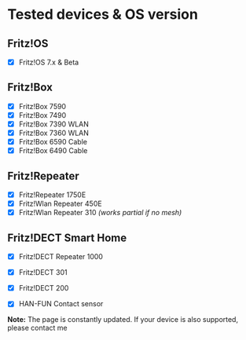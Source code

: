 # Tested devices & OS version

## Fritz!OS
- [x] Fritz!OS 7.x & Beta

## Fritz!Box
- [x] Fritz!Box 7590
- [x] Fritz!Box 7490
- [x] Fritz!Box 7390 WLAN
- [x] Fritz!Box 7360 WLAN
- [x] Fritz!Box 6590 Cable
- [x] Fritz!Box 6490 Cable

## Fritz!Repeater
- [x] Fritz!Repeater 1750E
- [x] Fritz!Wlan Repeater 450E
- [x] Fritz!Wlan Repeater 310 *(works partial if no mesh)*

## Fritz!DECT Smart Home
- [x] Fritz!DECT Repeater 1000
- [x] Fritz!DECT 301
- [x] Fritz!DECT 200
- [x] HAN-FUN Contact sensor



**Note:** The page is constantly updated. If your device is also supported, please contact me